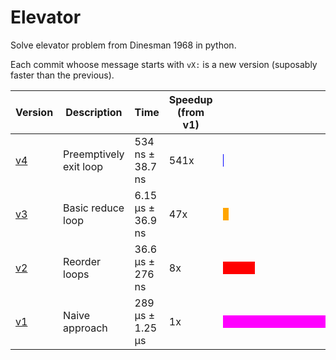 # Elevator

Solve elevator problem from Dinesman 1968 in python.

Each commit whoose message starts with `vX:` is a new version (suposably faster than the previous).

<table>
  <thead>
    <tr>
      <th>Version</th>
      <th>Description</th>
      <th>Time</th>
      <th>Speedup (from v1)</th>
      <th width="400px">Graph</th>
    </tr>
  </thead>
  <tbody>
    <tr>
      <td><a href="https://github.com/tiagocoutinho/elevator/tree/df742e0">v4</a></td>
      <td>Preemptively exit loop</td>
      <td>534 ns ± 38.7 ns</td>
      <td>541x</td>
      <td><div style="background-color:blue; width: 1px;">&nbsp;</div></td>
    </tr>
    <tr>
      <td><a href="https://github.com/tiagocoutinho/elevator/tree/a00b30c">v3</a></td>
      <td>Basic reduce loop</td>
      <td>6.15 μs ± 36.9 ns</td>
      <td>47x</td>
      <td><div style="background-color:orange; width: 9px;">&nbsp;</div></td>
    </tr>
    <tr>
      <td><a href="https://github.com/tiagocoutinho/elevator/tree/82bad78">v2</a></td>
      <td>Reorder loops</td>
      <td>36.6 μs ± 276 ns</td>
      <td>8x</td>
      <td><div style="background-color:red; width: 51px;">&nbsp;</div></td>
    </tr>
    <tr>
      <td><a href="https://github.com/tiagocoutinho/elevator/tree/82bad78">v1</a></td>
      <td>Naive approach</td>
      <td>289 μs ± 1.25 μs</td>
      <td>1x</td>
      <td><div style="background-color:magenta; width: 400px;">&nbsp;</div></td>
    </tr>
  </tbody>
</table>
